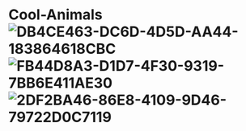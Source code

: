 # Cool-Animals![DB4CE463-DC6D-4D5D-AA44-183864618CBC](https://user-images.githubusercontent.com/84216585/118348418-06486500-b4ff-11eb-8383-94242b72b8bd.jpeg)![FB44D8A3-D1D7-4F30-9319-7BB6E411AE30](https://user-images.githubusercontent.com/84216585/118348504-a4d4c600-b4ff-11eb-91a9-2482669f285d.jpeg)![2DF2BA46-86E8-4109-9D46-79722D0C7119](https://user-images.githubusercontent.com/84216585/118348516-b7e79600-b4ff-11eb-8088-7b4fb53472be.jpeg)


